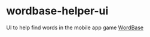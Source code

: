 # wordbase-helper-ui
UI to help find words in the mobile app game [WordBase](https://www.google.com/url?sa=t&rct=j&q=&esrc=s&source=web&cd=1&cad=rja&uact=8&ved=0ahUKEwid2cDnz7fUAhXHwLwKHaUEDiQQFggmMAA&url=https%3A%2F%2Fplay.google.com%2Fstore%2Fapps%2Fdetails%3Fid%3Dcom.wordbaseapp&usg=AFQjCNF9_0g-JquoQn3vQcAxbv_0qFrgug)
